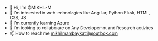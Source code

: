 - 👋 Hi, I’m @MIKHIL-M
- 👀 I’m interested in web technologies like Angular, Python Flask, HTML, CSS, JS
- 🌱 I’m currently learning Azure
- 💞️ I’m looking to collaborate on Any Developemnt and Research activites 
- 📫 How to reach me mikhilmambaykattil@outlook.com


